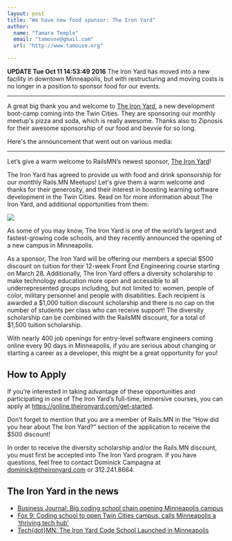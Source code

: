 ```yaml
---
layout: post
title: "We have new food sponsor: The Iron Yard"
author:
  name: "Tamara Temple"
  email: "tamouse@gmail.com"
  url: "http://www.tamouse.org"

---
```


**UPDATE Tue Oct 11 14:53:49 2016** The Iron Yard has moved into a new
facility in downtown Minneapolis, but with restructuring and moving
costs is no longer in a position to sponsor food for our events.

------


A great big thank you and welcome to [The Iron Yard], a new
development boot-camp coming into the Twin Cities. They are sponsoring
our monthly meetup's pizza and soda, which is really awesome. Thanks
also to Zipnosis for their awesome sponsorship of our food and bevvie
for so long.

[The Iron Yard]: https://theironyard.com "The Iron Yard"

Here's the announcement that went out on various media:

-----

Let’s give a warm welcome to RailsMN’s newest sponsor, [The Iron Yard]!

The Iron Yard has agreed to provide us with food and drink sponsorship
for our monthly Rails.MN Meetups! Let's give them a warm welcome and
thanks for their generosity, and their interest in boosting learning
software development in the Twin Cities. Read on for more information
about The Iron Yard, and additional opportunities from them:

![](https://www.theironyard.com/etc/designs/theironyard/icons/iron-yard-logo.svg)

As some of you may know, The Iron Yard is one of the world’s largest
and fastest-growing code schools, and they recently announced the
opening of a new campus in Minneapolis.

As a sponsor, The Iron Yard will be offering our members a special
$500 discount on tuition for their 12-week Front End Engineering
course starting on March 28. Additionally, The Iron Yard offers a
diversity scholarship to make technology education more open and
accessible to all underrepresented groups including, but not limited
to: women, people of color, military personnel and people with
disabilities. Each recipient is awarded a $1,000 tuition discount
scholarship and there is no cap on the number of students per class
who can receive support!  The diversity scholarship can be combined
with the RailsMN discount, for a total of $1,500 tuition scholarship.

With nearly 400 job openings for entry-level software engineers coming
online every 90 days in Minneapolis, if you are serious about changing
or starting a career as a developer, this might be a great opportunity
for you!

## How to Apply

If you’re interested in taking advantage of these opportunities and
participating in one of The Iron Yard’s full-time, immersive courses,
you can apply at <https://online.theironyard.com/get-started>.

Don’t forget to mention that you are a member of Rails.MN in the “How
did you hear about The Iron Yard?” section of the application to
receive the $500 discount!

In order to receive the diversity scholarship and/or the Rails.MN
discount, you must first be accepted into The Iron Yard program. If
you have questions, feel free to contact Dominick Campagna at
<dominick@theironyard.com> or 312.241.8664.

## The Iron Yard in the news

* [Business Journal: Big coding school chain opening Minneapolis campus](http://www.bizjournals.com/twincities/blog/in_private/2016/01/big-coding-school-chain-opening-minneapolis-campus.html)
* [Fox 9: Coding school to open Twin Cities campus, calls Minneapolis a ‘thriving tech hub’](http://www.fox9.com/news/73502480-story)
* [Tech{dot}MN: The Iron Yard Code School Launched in Minneapolis](http://tech.mn/news/2016/01/12/the-iron-yard-code-school-launches-in-minneapolis/)
